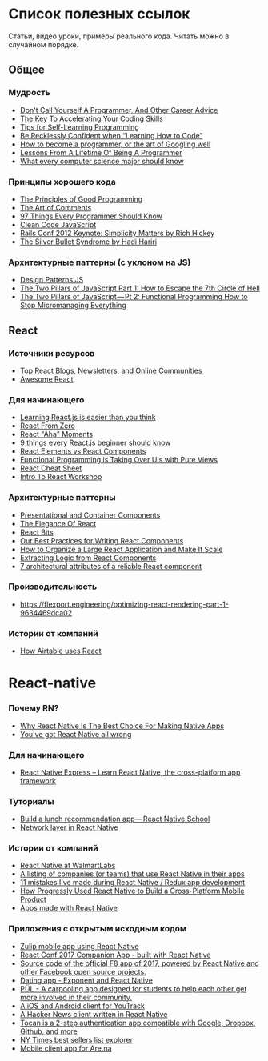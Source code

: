 # Список полезных ссылок

Статьи, видео уроки, примеры реального кода. Читать можно в случайном порядке.

## Общее

### Мудрость 
- [Don't Call Yourself A Programmer, And Other Career Advice](http://www.kalzumeus.com/2011/10/28/dont-call-yourself-a-programmer/)
- [The Key To Accelerating Your Coding Skills](http://blog.thefirehoseproject.com/posts/learn-to-code-and-be-self-reliant/)
- [Tips for Self-Learning Programming](http://blog.hiphipjorge.com/tips-for-learning-programming/)
- [Be Recklessly Confident when “Learning How to Code”](https://hackernoon.com/be-recklessly-confident-when-learning-how-to-code-bd80cb0046da)
- [How to become a programmer, or the art of Googling well](https://okepi.wordpress.com/2014/08/21/how-to-become-a-programmer-or-the-art-of-googling-well/)
- [Lessons From A Lifetime Of Being A Programmer](http://thecodist.com/article/lessons_from_a_lifetime_of_being_a_programmer)
- [What every computer science major should know
](http://matt.might.net/articles/what-cs-majors-should-know/)

### Принципы хорошего кода
- [The Principles of Good Programming](http://www.artima.com/weblogs/viewpost.jsp?thread=331531)
- [The Art of Comments](https://css-tricks.com/the-art-of-comments/)
- [97 Things Every Programmer Should Know
](https://97-things-every-x-should-know.gitbooks.io/97-things-every-programmer-should-know/content/en/index.html)
- [Clean Code JavaScript](https://github.com/ryanmcdermott/clean-code-javascript)
- [Rails Conf 2012 Keynote: Simplicity Matters by Rich Hickey
](https://www.youtube.com/watch?v=rI8tNMsozo0)
- [The Silver Bullet Syndrome by Hadi Hariri
](https://www.youtube.com/watch?v=3wyd6J3yjcs)

### Архитектурные паттерны (с уклоном на JS)
- [Design Patterns JS](https://github.com/fbeline/Design-Patterns-JS/blob/master/docs.md)
- [The Two Pillars of JavaScript
Part 1: How to Escape the 7th Circle of Hell](https://medium.com/javascript-scene/the-two-pillars-of-javascript-ee6f3281e7f3)
- [The Two Pillars of JavaScript — Pt 2: Functional Programming
How to Stop Micromanaging Everything](https://medium.com/javascript-scene/the-two-pillars-of-javascript-pt-2-functional-programming-a63aa53a41a4)

## React

### Источники ресурсов
- [Top React Blogs, Newsletters, and Online Communities
](https://blog.instabug.com/2018/02/react-blogs/)
- [Awesome React](https://github.com/enaqx/awesome-react)

### Для начинающего
- [Learning React.js is easier than you think
](https://edgecoders.com/learning-react-js-is-easier-than-you-think-fbd6dc4d935a)
- [React From Zero](https://github.com/kay-is/react-from-zero)
- [React "Aha" Moments](https://tylermcginnis.com/react-aha-moments/)
- [9 things every React.js beginner should know](https://camjackson.net/post/9-things-every-reactjs-beginner-should-know)
- [React Elements vs React Components](https://tylermcginnis.com/react-elements-vs-react-components/)
- [Functional Programming is Taking Over UIs with Pure Views](https://medium.freecodecamp.com/the-revolution-of-pure-views-aed339db7da4)
- [React Cheat Sheet](https://reactcheatsheet.com/)
- [Intro To React Workshop
](https://github.com/ericvicenti/intro-to-react)

### Архитектурные паттерны
- [Presentational and Container Components](https://medium.com/@dan_abramov/smart-and-dumb-components-7ca2f9a7c7d0)
- [The Elegance Of React](https://medium.com/javascript-inside/the-elegance-of-react-ebc21a2dcd19)
- [React Bits](https://github.com/vasanthk/react-bits)
- [Our Best Practices for Writing React Components](https://engineering.musefind.com/our-best-practices-for-writing-react-components-dec3eb5c3fc8)
- [How to Organize a Large React Application and Make It Scale](https://www.sitepoint.com/organize-large-react-application/)
- [Extracting Logic from React Components
](https://javascriptplayground.com/react-extracting-logic/)
- [7 architectural attributes of a reliable React component
](https://dmitripavlutin.com/7-architectural-attributes-of-a-reliable-react-component/)

### Производительность
- https://flexport.engineering/optimizing-react-rendering-part-1-9634469dca02

### Истории от компаний
- [How Airtable uses React](https://medium.com/@matt_bush/how-airtable-uses-react-5e37066a87d4#.qjj5syfnf)

# React-native

### Почему RN?
- [Why React Native Is The Best Choice For Making Native Apps](https://formidable.com/blog/2017/why-react-native-is-best-for-native-apps/)
- [You’ve got React Native all wrong](https://medium.com/dailyjs/youve-got-react-native-all-wrong-3b268eca99f4)

### Для начинающего
- [React Native Express – Learn React Native, the cross-platform app framework](http://www.reactnativeexpress.com/)

### Туториалы
- [Build a lunch recommendation app — React Native School](https://medium.com/react-native-development/build-a-lunch-recommendation-app-react-native-school-fdc05de70811)
- [Network layer in React Native](https://medium.com/dailyjs/network-layer-in-react-native-eec841f11861)

### Истории от компаний
- [React Native at WalmartLabs](https://medium.com/walmartlabs/react-native-at-walmartlabs-cdd140589560#.7td4th6k8)
- [A listing of companies (or teams) that use React Native in their apps](https://github.com/fiber-god/react-native-bet)
- [11 mistakes I’ve made during React Native / Redux app development](https://medium.com/dailyjs/11-mistakes-ive-made-during-react-native-redux-app-development-8544e2be9a9)
- [How Progressly Used React Native to Build a Cross-Platform Mobile Product](https://blog.progressly.com/how-progressly-used-react-native-to-build-a-cross-platform-mobile-product-1211959c27ae)
- [Apps made with React Native](http://madewithreactnative.com/)

### Приложения с открытым исходным кодом
- [Zulip mobile app using React Native](https://github.com/zulip/zulip-mobile)
- [React Conf 2017 Companion App - built with React Native](https://github.com/Thinkmill/react-conf-app)
- [Source code of the official F8 app of 2017, powered by React Native and other Facebook open source projects.](https://github.com/fbsamples/f8app/)
- [Dating app - Exponent and React Native](https://github.com/catalinmiron/react-native-dating-app)
- [PÜL - A carpooling app designed for students to help each other get more involved in their community.](https://github.com/datwheat/pul)
- [A iOS and Android client for YouTrack](https://github.com/JetBrains/youtrack-mobile)
- [A Hacker News client written in React Native](https://github.com/G2Jose/ReactNative-HackerNews)
- [Tocan is a 2-step authentication app compatible with Google, Dropbox, Github, and more](https://github.com/algesten/tokeny)
- [NY Times best sellers list explorer](https://github.com/shettypuneeth/nytimes-bestseller)
- [Mobile client app for Are.na](https://github.com/aredotna/case)
